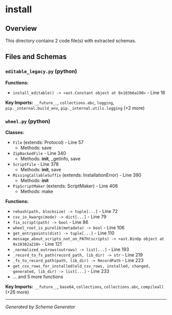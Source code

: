 # install

## Overview

This directory contains 2 code file(s) with extracted schemas.

## Files and Schemas

### `editable_legacy.py` (python)

**Functions:**
- `install_editable() -> <ast.Constant object at 0x103b6a190>` - Line 16

**Key Imports:** `__future__`, `collections.abc`, `logging`, `pip._internal.build_env`, `pip._internal.utils.logging` (+2 more)

### `wheel.py` (python)

**Classes:**
- `File` (extends: Protocol) - Line 57
  - Methods: save
- `ZipBackedFile` - Line 340
  - Methods: __init__, _getinfo, save
- `ScriptFile` - Line 378
  - Methods: __init__, save
- `MissingCallableSuffix` (extends: InstallationError) - Line 390
  - Methods: __init__
- `PipScriptMaker` (extends: ScriptMaker) - Line 406
  - Methods: make

**Functions:**
- `rehash(path, blocksize) -> tuple[...]` - Line 72
- `csv_io_kwargs(mode) -> dict[...]` - Line 79
- `fix_script(path) -> bool` - Line 86
- `wheel_root_is_purelib(metadata) -> bool` - Line 106
- `get_entrypoints(dist) -> tuple[...]` - Line 110
- `message_about_scripts_not_on_PATH(scripts) -> <ast.BinOp object at 0x10382a210>` - Line 121
- `_normalized_outrows(outrows) -> list[...]` - Line 193
- `_record_to_fs_path(record_path, lib_dir) -> str` - Line 219
- `_fs_to_record_path(path, lib_dir) -> RecordPath` - Line 223
- `get_csv_rows_for_installed(old_csv_rows, installed, changed, generated, lib_dir) -> list[...]` - Line 233
- ... and 5 more functions

**Key Imports:** `__future__`, `base64`, `collections`, `collections.abc`, `compileall` (+26 more)

---
*Generated by Schema Generator*